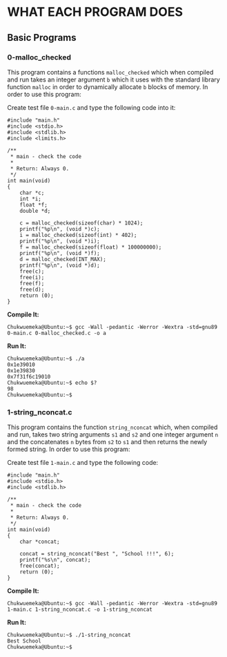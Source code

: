 # WHAT EACH PROGRAM DOES

## Basic Programs

### 0-malloc_checked
This program contains a functions `malloc_checked` which when compiled and run takes an integer argument `b` which it uses with the standard library function `malloc` in order to dynamically allocate `b` blocks of memory. In order to use this program:

Create test file `0-main.c` and type the following code into it:

```
#include "main.h"
#include <stdio.h>
#include <stdlib.h>
#include <limits.h>

/**
 * main - check the code
 *
 * Return: Always 0.
 */
int main(void)
{
    char *c;
    int *i;
    float *f;
    double *d;

    c = malloc_checked(sizeof(char) * 1024);
    printf("%p\n", (void *)c);
    i = malloc_checked(sizeof(int) * 402);
    printf("%p\n", (void *)i);
    f = malloc_checked(sizeof(float) * 100000000);
    printf("%p\n", (void *)f);
    d = malloc_checked(INT_MAX);
    printf("%p\n", (void *)d);
    free(c);
    free(i);
    free(f);
    free(d);
    return (0);
}
```

**Compile It:**

```
Chukwuemeka@Ubuntu:~$ gcc -Wall -pedantic -Werror -Wextra -std=gnu89 0-main.c 0-malloc_checked.c -o a
```

**Run It:**

```
Chukwuemeka@Ubuntu:~$ ./a 
0x1e39010
0x1e39830
0x7f31f6c19010
Chukwuemeka@Ubuntu:~$ echo $?
98
Chukwuemeka@Ubuntu:~$ 
```

### 1-string_nconcat.c
This program contains the function `string_nconcat` which, when compiled and run, takes two string arguments `s1` and `s2` and one integer argument `n` and the concatenates `n` bytes from `s2` to `s1` and then returns the newly formed string. In order to use this program:

Create test file `1-main.c` and type the following code:

```
#include "main.h"
#include <stdio.h>
#include <stdlib.h>

/**
 * main - check the code
 *
 * Return: Always 0.
 */
int main(void)
{
    char *concat;

    concat = string_nconcat("Best ", "School !!!", 6);
    printf("%s\n", concat);
    free(concat);
    return (0);
}
```

**Compile It:**

```
Chukwuemeka@Ubuntu:~$ gcc -Wall -pedantic -Werror -Wextra -std=gnu89 1-main.c 1-string_nconcat.c -o 1-string_nconcat
```

**Run It:**

```
Chukwuemeka@Ubuntu:~$ ./1-string_nconcat
Best School
Chukwuemeka@Ubuntu:~$ 
```
























